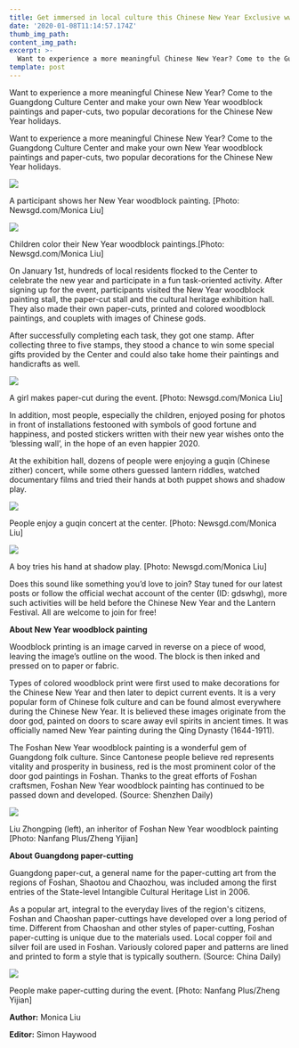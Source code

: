 ```yaml
---
title: Get immersed in local culture this Chinese New Year Exclusive www newsgd com
date: '2020-01-08T11:14:57.174Z'
thumb_img_path: 
content_img_path: 
excerpt: >-
  Want to experience a more meaningful Chinese New Year? Come to the Guangdong Culture Center and make your own New Year woodblock paintings and paper-cuts, two popular decorations for the Chinese New Year holidays.
template: post
---
```




Want to experience a more meaningful Chinese New Year? Come to the Guangdong Culture Center and make your own New Year woodblock paintings and paper-cuts, two popular decorations for the Chinese New Year holidays.



Want to experience a more meaningful Chinese New Year? Come to the Guangdong Culture Center and make your own New Year woodblock paintings and paper-cuts, two popular decorations for the Chinese New Year holidays.

![](http://www.newsgd.com/news/exclusive/content/images/attachement/jpg/site26/20200103/d8cb8a4766ec1f79262609.jpg)

A participant shows her New Year woodblock painting. [Photo: Newsgd.com/Monica Liu]

![](http://www.newsgd.com/news/exclusive/content/images/attachement/jpg/site26/20200103/d8cb8a4766ec1f79261b08.jpg)

Children color their New Year woodblock paintings.[Photo: Newsgd.com/Monica Liu]

On January 1st, hundreds of local residents flocked to the Center to celebrate the new year and participate in a fun task-oriented activity. After signing up for the event, participants visited the New Year woodblock painting stall, the paper-cut stall and the cultural heritage exhibition hall. They also made their own paper-cuts, printed and colored woodblock paintings, and couplets with images of Chinese gods.

After successfully completing each task, they got one stamp. After collecting three to five stamps, they stood a chance to win some special gifts provided by the Center and could also take home their paintings and handicrafts as well.

![](http://www.newsgd.com/news/exclusive/content/images/attachement/jpg/site26/20200103/d8cb8a4766ec1f7926570a.jpg)

A girl makes paper-cut during the event. [Photo: Newsgd.com/Monica Liu]

In addition, most people, especially the children, enjoyed posing for photos in front of installations festooned with symbols of good fortune and happiness, and posted stickers written with their new year wishes onto the ‘blessing wall’, in the hope of an even happier 2020.

At the exhibition hall, dozens of people were enjoying a guqin (Chinese zither) concert, while some others guessed lantern riddles, watched documentary films and tried their hands at both puppet shows and shadow play.

![](http://www.newsgd.com/news/exclusive/content/images/attachement/jpg/site26/20200103/d8cb8a4766ec1f7926680b.jpg)

People enjoy a guqin concert at the center. [Photo: Newsgd.com/Monica Liu]

![](http://www.newsgd.com/news/exclusive/content/images/attachement/jpg/site26/20200103/d8cb8a4766ec1f79266e0c.jpg)

A boy tries his hand at shadow play. [Photo: Newsgd.com/Monica Liu]

Does this sound like something you’d love to join? Stay tuned for our latest posts or follow the official wechat account of the center (ID: gdswhg), more such activities will be held before the Chinese New Year and the Lantern Festival. All are welcome to join for free!

**About New Year woodblock painting**

Woodblock printing is an image carved in reverse on a piece of wood, leaving the image’s outline on the wood. The block is then inked and pressed on to paper or fabric.

Types of colored woodblock print were first used to make decorations for the Chinese New Year and then later to depict current events. It is a very popular form of Chinese folk culture and can be found almost everywhere during the Chinese New Year. It is believed these images originate from the door god, painted on doors to scare away evil spirits in ancient times. It was officially named New Year painting during the Qing Dynasty (1644-1911).

The Foshan New Year woodblock painting is a wonderful gem of Guangdong folk culture. Since Cantonese people believe red represents vitality and prosperity in business, red is the most prominent color of the door god paintings in Foshan. Thanks to the great efforts of Foshan craftsmen, Foshan New Year woodblock painting has continued to be passed down and developed. (Source: Shenzhen Daily)

![](http://www.newsgd.com/news/exclusive/content/images/attachement/jpg/site26/20200103/d8cb8a4766ec1f7926b20d.jpg)

Liu Zhongping (left), an inheritor of Foshan New Year woodblock painting [Photo: Nanfang Plus/Zheng Yijian]

**About Guangdong paper-cutting**

Guangdong paper-cut, a general name for the paper-cutting art from the regions of Foshan, Shaotou and Chaozhou, was included among the first entries of the State-level Intangible Cultural Heritage List in 2006.

As a popular art, integral to the everyday lives of the region's citizens, Foshan and Chaoshan paper-cuttings have developed over a long period of time. Different from Chaoshan and other styles of paper-cutting, Foshan paper-cutting is unique due to the materials used. Local copper foil and silver foil are used in Foshan. Variously colored paper and patterns are lined and printed to form a style that is typically southern. (Source: China Daily)

![](http://www.newsgd.com/news/exclusive/content/images/attachement/jpg/site26/20200103/d8cb8a4766ec1f7926db0e.jpg)

People make paper-cutting during the event. [Photo: Nanfang Plus/Zheng Yijian]

**Author:** Monica Liu

**Editor:** Simon Haywood


